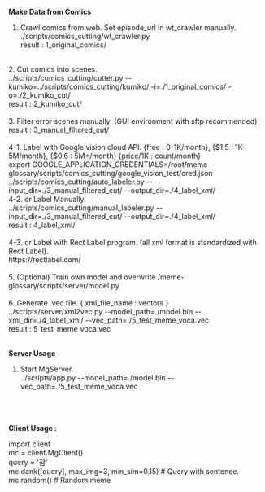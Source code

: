 <b>Make Data from Comics</b><br>
1. Crawl comics from web. Set episode_url in wt_crawler manually.<br>
./scripts/comics_cutting/wt_crawler.py <br>
result : 1_original_comics/ <br>
<br>
2. Cut comics into scenes.<br>
../scripts/comics_cutting/cutter.py --kumiko=../scripts/comics_cutting/kumiko/ -i=./1_original_comics/ -o=./2_kumiko_cut/
<br>
result : 2_kumiko_cut/<br>
<br>
3. Filter error scenes manually. (GUI environment with sftp recommended) <br>
result : 3_manual_filtered_cut/<br>
<br>
4-1. Label with Google vision cloud API. {free : 0-1K/month}, {$1.5 : 1K-5M/month}, {$0.6 : 5M+/month} {price/1K : count/month}<br>
export GOOGLE_APPLICATION_CREDENTIALS=/root/meme-glossary/scripts/comics_cutting/google_vision_test/cred.json
<br>
../scripts/comics_cutting/auto_labeler.py --input_dir=./3_manual_filtered_cut/ --output_dir=./4_label_xml/
<br>
4-2. or Label Manually. <br>
../scripts/comics_cutting/manual_labeler.py --input_dir=./3_manual_filtered_cut/ --output_dir=./4_label_xml/
<br>
result : 4_label_xml/ <br>
<br>
4-3. or Label with Rect Label program. (all xml format is standardized with Rect Label).<br>
https://rectlabel.com/ <br>
<br>
5. (Optional) Train own model and overwrite /meme-glossary/scripts/server/model.py <br>
<br>
6. Generate .vec file. { xml_file_name : vectors } <br>
../scripts/server/xml2vec.py --model_path=./model.bin --xml_dir=./4_label_xml/ --vec_path=./5_test_meme_voca.vec
<br>
result : 5_test_meme_voca.vec <br>
<br>

<b>Server Usage</b><br>

1. Start MgServer. <br>
../scripts/app.py --model_path=./model.bin --vec_path=./5_test_meme_voca.vec
<br>
<br>
<br>
<b>Client Usage :</b> <br>

import client <br>
mc = client.MgClient()<br>
query = '잠'<br>
mc.dank([query], max_img=3, min_sim=0.15) # Query with sentence.<br>
mc.random() # Random meme<br>
<br>
